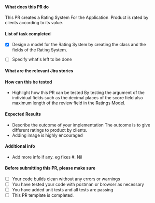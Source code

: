 #### What does this PR do

This PR creates a Rating System For the Application. Product is rated by clients according to its value.

#### List of task completed

- [x] Design a model for the Rating System by creating the class and the fields of the Rating System.

- [ ] Specify what's left to be done

#### What are the relevant Jira stories

#### How can this be tested

- Highlight how this PR can be tested
By testing the argument of the individual fields such as the decimal places of the score field
also maximum length of the review field in the Ratings Model.

#### Expected Results

- Describe the outcome of your implementation 
The outcome is to give different ratings to product by clients.
- Adding image is highly encouraged

#### Additional info

- Add more info if any. eg fixes #.
Nil

#### Before submitting this PR, please make sure

- [ ] Your code builds clean without any errors or warnings
- [ ] You have tested your code with postman or browser as necessary
- [ ] You have added unit tests and all tests are passing
- [ ] This PR template is completed.
